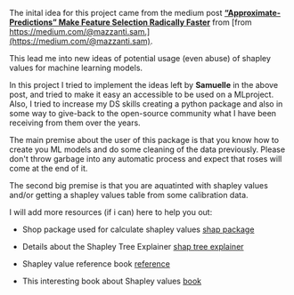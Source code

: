The inital idea for this project came from the medium post [**“Approximate-Predictions” Make Feature Selection Radically Faster**](https://medium.com/towards-data-science/approximate-predictions-make-feature-selection-radically-faster-0f9664877687) from [from https://medium.com/@mazzanti.sam.](https://medium.com/@mazzanti.sam).

This lead me into new ideas of potential usage (even abuse) of shapley values for machine learning models.

In this project I tried to implement the ideas left by **Samuelle** in the above post, and tried to make it easy an accessible to be used on a MLproject. Also, I tried to increase my DS skills creating a python package and also in some way to give-back to the open-source community what I have been receiving from them over the years.

The main premise about the user of this package is that you know how to create you ML models and do some cleaning of the data previously.
Please don't throw garbage into any automatic process and expect that roses will come at the end of it.

The second big premise is that you are aquatinted  with shapley values and/or getting a shapley values table from some calibration data.

I will add more resources (if i can) here to help you out:

- Shop package used for calculate shapley values [shap package](https://shap.readthedocs.io/en/latest/)

- Details about the Shapley Tree Explainer [shap tree explainer](https://shap.readthedocs.io/en/latest/example_notebooks/tabular_examples/tree_based_models/Census%20income%20classification%20with%20LightGBM.html)


- Shapley value reference book [reference](https://christophm.github.io/interpretable-ml-book/shapley.html)

- This interesting book about Shapley values [book](https://christophmolnar.com/books/shap/)
